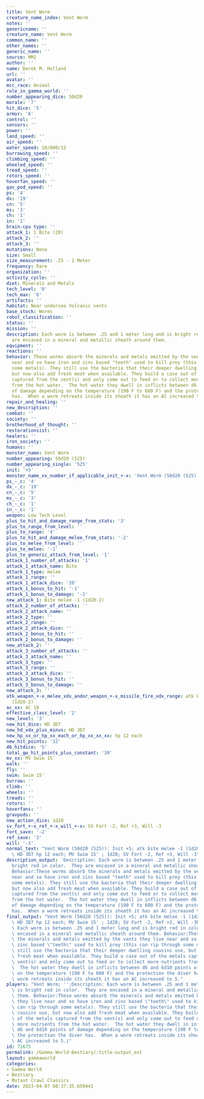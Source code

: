 ```yaml
---
title: Vent Worm
creature_name_index: Vent Worm
notes: ''
genericname: ''
creature_name: Vent Worm
common_name: ''
other_names: ''
generic_name: ''
source: MM2
author: ''
name: Derek M. Holland
url: ''
avatar: ''
mcc_race: Animal
role_in_gamma_world: ''
number_appearing_dice: 50d20
morale: '7'
hit_dice: '5'
armor: '8'
control: ''
sensors: ''
power: ''
land_speed: ''
air_speed: ''
water_speed: 10/800/12
burrowing_speed: ''
climbing_speed: ''
wheeled_speed: ''
tread_speed: ''
rotors_speed: ''
hoverfan_speed: ''
gav_pod_speed: ''
ps: '4'
dx: '19'
cn: '5'
ms: '3'
ch: '1'
in: '1'
brain-cpu type: ''
attack_1: 1 Bite (20)
attack_2: ''
attack_3: ''
mutations: None
size: Small
size_measurement: .25 - 1 Meter
frequency: Rare
organization: ''
activity_cycle: ''
diet: Minerals and Metals
tech_level: '0'
tech_max: '0'
artifacts: ''
habitat: Near undersea Volcanic vents
base_stock: Worms
robot_classification: ''
status: ''
mission: ''
description: Each worm is between .25 and 1 meter long and is bright red in color.  They
  are encased in a mineral and metallic sheath around them.
equipment: ''
reactions: ''
behavior: These worms absorb the minerals and metals emitted by the vents they live
  near and so have iron and zinc based "teeth" used to kill prey (this can rip through
  some metals). They still use the bacteria that their deeper dwelling cousins use,
  but now also add fresh meat when available. They build a case out of the metals
  captured from the vent(s) and only come out to feed or to collect more nutrients
  from the hot water.  The hot water they dwell in inflicts between d6 and 6d10 points
  of damage depending on the temperature (190 F to 600 F) and the protection the diver
  has.  When a worm retreats inside its sheath it has an AC increased to 5.
repair_and_healing: ''
new_description: ''
combat: ''
society: ''
brotherhood_of_thought: ''
restorationsist: ''
healers: ''
iron_society: ''
humans: ''
monster_name: Vent Worm
number_appearing: 50d20 (525)
number_appearing_single: '525'
init: '+5'
monster_name_xx_number_if_applicable_init_+-x: 'Vent Worm (50d20 (525)): Init +5'
ps_-_c: '4'
dx_-_c: '19'
cn_-_c: '5'
ms_-_c: '3'
ch_-_c: '1'
in_-_c: '1'
weapon: Low Tech Level
plus_to_hit_and_damage_range_from_stats: '3'
plus_to_range_from_level: ''
plus_to_range: '4'
plus_to_hit_and_damage_melee_from_stats: '-2'
plus_to_melee_from_level: ''
plus_to_melee: '-1'
plus_to_generic_attack_from_level: '1'
attack_1_number_of_attacks: '1'
attack_1_attack_name: Bite
attack_1_type: melee
attack_1_range: ''
attack_1_attack_dice: '20'
attack_1_bonus_to_hit: '-1'
attack_1_bonus_to_damage: '-2'
new_attack_1: Bite melee -1 (1d20-2)
attack_2_number_of_attacks: ''
attack_2_attack_name: ''
attack_2_type: ''
attack_2_range: ''
attack_2_attack_dice: ''
attack_2_bonus_to_hit: ''
attack_2_bonus_to_damage: ''
new_attack_2: ''
attack_3_number_of_attacks: ''
attack_3_attack_name: ''
attack_3_type: ''
attack_3_range: ''
attack_3_attack_dice: ''
attack_3_bonus_to_hit: ''
attack_3_bonus_to_damage: ''
new_attack_3: ''
atk_weapon_+-x_melee_xdx_andor_weapon_+-x_missile_fire_xdx_range: atk bite melee -1
  (1d20-2)
ac_xx: AC 18
effective_class_level: '2'
new_level: '3'
new_hit_dice: HD 3D7
new_hd_xdx_plus_minus: HD 3D7
new_hp_xx_or_hp_xx_each_or_hp_xx_xx_xx: hp 12 each
new_hit_points: '12'
d6_hitdice: '5'
total_gw_hit_points_plus_constant: '30'
mv_xx: MV Swim 15'
walk: ''
fly: ''
swim: Swim 15'
burrow: ''
climb: ''
wheels: ''
treads: ''
rotors: ''
hoverfans: ''
gravpods: ''
new_action_dice: 1d20
sv_fort_+-x_ref_+-x_will_+-x: SV Fort -2, Ref +3, Will -3
fort_save: '-2'
ref_save: '3'
will: '-3'
normal_text: "Vent Worm (50d20 (525)): Init +5; atk bite melee -1 (1d20-2); AC 18;\
  \ HD 3D7 hp 12 each; MV Swim 15' ; 1d20; SV Fort -2, Ref +3, Will -3"
description_output: 'Description: Each worm is between .25 and 1 meter long and is
  bright red in color.  They are encased in a mineral and metallic sheath around them.
  Behavior:These worms absorb the minerals and metals emitted by the vents they live
  near and so have iron and zinc based "teeth" used to kill prey (this can rip through
  some metals). They still use the bacteria that their deeper dwelling cousins use,
  but now also add fresh meat when available. They build a case out of the metals
  captured from the vent(s) and only come out to feed or to collect more nutrients
  from the hot water.  The hot water they dwell in inflicts between d6 and 6d10 points
  of damage depending on the temperature (190 F to 600 F) and the protection the diver
  has.  When a worm retreats inside its sheath it has an AC increased to 5.'
final_output: "Vent Worm (50d20 (525)): Init +5; atk bite melee -1 (1d20-2); AC 18;\
  \ HD 3D7 hp 12 each; MV Swim 15' ; 1d20; SV Fort -2, Ref +3, Will -3NoneDescription:\
  \ Each worm is between .25 and 1 meter long and is bright red in color.  They are\
  \ encased in a mineral and metallic sheath around them. Behavior:These worms absorb\
  \ the minerals and metals emitted by the vents they live near and so have iron and\
  \ zinc based \"teeth\" used to kill prey (this can rip through some metals). They\
  \ still use the bacteria that their deeper dwelling cousins use, but now also add\
  \ fresh meat when available. They build a case out of the metals captured from the\
  \ vent(s) and only come out to feed or to collect more nutrients from the hot water.\
  \  The hot water they dwell in inflicts between d6 and 6d10 points of damage depending\
  \ on the temperature (190 F to 600 F) and the protection the diver has.  When a\
  \ worm retreats inside its sheath it has an AC increased to 5."
players: "Vent Worm; '';Description: Each worm is between .25 and 1 meter long and\
  \ is bright red in color.  They are encased in a mineral and metallic sheath around\
  \ them. Behavior:These worms absorb the minerals and metals emitted by the vents\
  \ they live near and so have iron and zinc based \"teeth\" used to kill prey (this\
  \ can rip through some metals). They still use the bacteria that their deeper dwelling\
  \ cousins use, but now also add fresh meat when available. They build a case out\
  \ of the metals captured from the vent(s) and only come out to feed or to collect\
  \ more nutrients from the hot water.  The hot water they dwell in inflicts between\
  \ d6 and 6d10 points of damage depending on the temperature (190 F to 600 F) and\
  \ the protection the diver has.  When a worm retreats inside its sheath it has an\
  \ AC increased to 5.|"
id: 71675
permalink: /Gamma-World-Bestiary/:title:output_ext
layout: gammaworld
categories:
- Gamma World
- Bestiary
- Mutant Crawl Classics
date: 2023-04-07 08:37:35.650441
---
```

